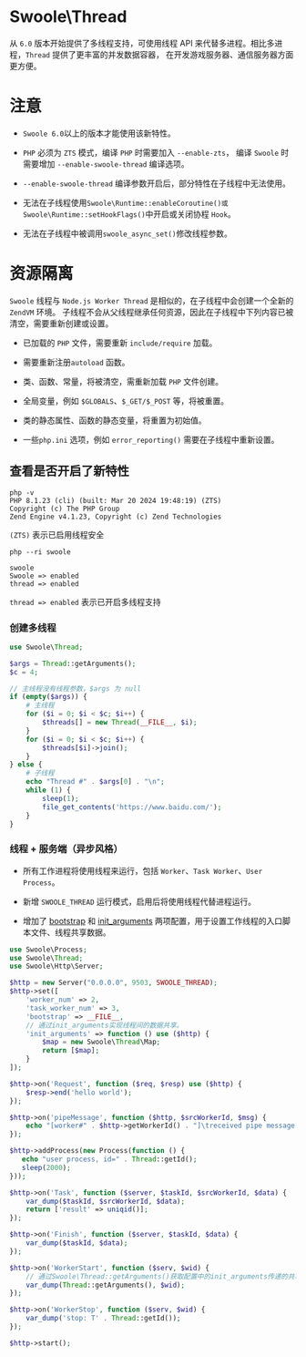 # Swoole\Thread <!-- {docsify-ignore-all} -->

从 `6.0` 版本开始提供了多线程支持，可使用线程 API 来代替多进程。相比多进程，`Thread` 提供了更丰富的并发数据容器，
在开发游戏服务器、通信服务器方面更方便。

# 注意

- `Swoole 6.0`以上的版本才能使用该新特性。

- `PHP` 必须为 `ZTS` 模式，编译 `PHP` 时需要加入 `--enable-zts`， 编译 `Swoole` 时需要增加 `--enable-swoole-thread` 编译选项。

- `--enable-swoole-thread` 编译参数开启后，部分特性在子线程中无法使用。

- 无法在子线程使用`Swoole\Runtime::enableCoroutine()或Swoole\Runtime::setHookFlags()`中开启或关闭协程 `Hook`。

-  无法在子线程中被调用`swoole_async_set()`修改线程参数。

# 资源隔离

`Swoole` 线程与 `Node.js Worker Thread` 是相似的，在子线程中会创建一个全新的 `ZendVM` 环境。 子线程不会从父线程继承任何资源，因此在子线程中下列内容已被清空，需要重新创建或设置。

- 已加载的 `PHP` 文件，需要重新 `include/require` 加载。

- 需要重新注册`autoload` 函数。

- 类、函数、常量，将被清空，需重新加载 `PHP` 文件创建。

- 全局变量，例如 `$GLOBALS`、`$_GET/$_POST` 等，将被重置。

- 类的静态属性、函数的静态变量，将重置为初始值。

- 一些`php.ini` 选项，例如 `error_reporting()` 需要在子线程中重新设置。

## 查看是否开启了新特性

```shell
php -v
PHP 8.1.23 (cli) (built: Mar 20 2024 19:48:19) (ZTS)
Copyright (c) The PHP Group
Zend Engine v4.1.23, Copyright (c) Zend Technologies
```

`(ZTS)` 表示已启用线程安全

```shell
php --ri swoole

swoole
Swoole => enabled
thread => enabled
```

`thread => enabled` 表示已开启多线程支持

### 创建多线程
```php
use Swoole\Thread;

$args = Thread::getArguments();
$c = 4;

// 主线程没有线程参数，$args 为 null
if (empty($args)) {
    # 主线程
    for ($i = 0; $i < $c; $i++) {
        $threads[] = new Thread(__FILE__, $i);
    }
    for ($i = 0; $i < $c; $i++) {
        $threads[$i]->join();
    }
} else {
    # 子线程
    echo "Thread #" . $args[0] . "\n";
    while (1) {
        sleep(1);
        file_get_contents('https://www.baidu.com/');
    }
}
```

### 线程 + 服务端（异步风格）
- 所有工作进程将使用线程来运行，包括 `Worker`、`Task Worker`、`User Process`。

- 新增 `SWOOLE_THREAD` 运行模式，启用后将使用线程代替进程运行。

- 增加了 [bootstrap](/server/setting?id=bootstrap) 和 [init_arguments](/server/setting?id=init_arguments) 两项配置，用于设置工作线程的入口脚本文件、线程共享数据。

```php
use Swoole\Process;
use Swoole\Thread;
use Swoole\Http\Server;

$http = new Server("0.0.0.0", 9503, SWOOLE_THREAD);
$http->set([
    'worker_num' => 2,
    'task_worker_num' => 3,
    'bootstrap' => __FILE__,
    // 通过init_arguments实现线程间的数据共享。
    'init_arguments' => function () use ($http) {
        $map = new Swoole\Thread\Map;
        return [$map];
    }
]);

$http->on('Request', function ($req, $resp) use ($http) {
    $resp->end('hello world');
});

$http->on('pipeMessage', function ($http, $srcWorkerId, $msg) {
    echo "[worker#" . $http->getWorkerId() . "]\treceived pipe message[$msg] from " . $srcWorkerId . "\n";
});

$http->addProcess(new Process(function () {
   echo "user process, id=" . Thread::getId();
   sleep(2000);
}));

$http->on('Task', function ($server, $taskId, $srcWorkerId, $data) {
    var_dump($taskId, $srcWorkerId, $data);
    return ['result' => uniqid()];
});

$http->on('Finish', function ($server, $taskId, $data) {
    var_dump($taskId, $data);
});

$http->on('WorkerStart', function ($serv, $wid) {
    // 通过Swoole\Thread::getArguments()获取配置中的init_arguments传递的共享数据
    var_dump(Thread::getArguments(), $wid);
});

$http->on('WorkerStop', function ($serv, $wid) {
    var_dump('stop: T' . Thread::getId());
});

$http->start();
```
